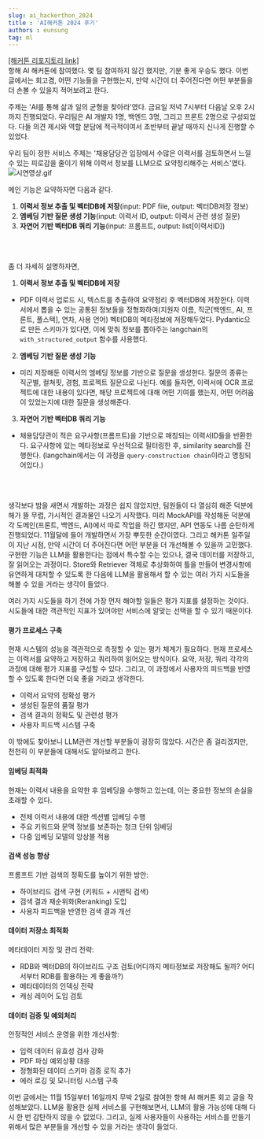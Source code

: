 ```yaml
---
slug: ai_hackerthon_2024
title : 'AI해커톤 2024 후기'
authors : eunsung
tag: ml
---
```


[[해커톤 리포지토리 link]](https://github.com/HIRO-works/HIRO-AI/tree/master)  
항해 AI 해커톤에 참여했다. 몇 팀 참여하지 않긴 했지만, 기분 좋게 우승도 했다. 이번 글에서는 회고겸, 어떤 기능들을 구현했는지, 만약 시간이 더 주어진다면 어떤 부분들을 더 손볼 수 있을지 적어보려고 한다.

주제는 'AI를 통해 삶과 일의 균형을 찾아라'였다. 금요일 저녁 7시부터 다음날 오후 2시까지 진행되었다. 우리팀은 AI 개발자 1명, 백엔드 3명, 그리고 프론트 2명으로 구성되었다. 다들 의견 제시와 역할 분담에 적극적이여서 초반부터 끝날 때까지 신나게 진행할 수 있었다.

우리 팀이 정한 서비스 주제는 '채용담당관 입장에서 수많은 이력서를 검토하면서 느낄 수 있는 피로감을 줄이기 위해 이력서 정보를 LLM으로 요약정리해주는 서비스'였다. 
![시연영상.gif](시연영상.gif)

메인 기능은 요약하자면 다음과 같다.
1. **이력서 정보 추출 및 벡터DB에 저장**(input: PDF file, output: 벡터DB저장 정보)
2. **엠베딩 기반 질문 생성 기능**(input: 이력서 ID, output: 이력서 관련 생성 질문)
3. **자연어 기반 벡터DB 쿼리 기능**(input: 프롬프트, output: list[이력서ID])

<br></br>

좀 더 자세히 설명하자면, 
1. **이력서 정보 추출 및 벡터DB에 저장**
- PDF 이력서 업로드 시, 텍스트를 추출하여 요약정리 후 벡터DB에 저장한다. 이력서에서 뽑을 수 있는 공통된 정보들을 정형화하여(지원자 이름, 직군[백엔드, AI, 프론트, 풀스택], 연차, 사용 언어) 벡터DB의 메타정보에 저장해두었다. Pydantic으로 만든 스키마가 있다면, 이에 맞춰 정보를 뽑아주는 langchain의 `with_structured_output` 함수를 사용했다.
2. **엠베딩 기반 질문 생성 기능**
-  미리 저장해둔 이력서의 엠베딩 정보를 기반으로 질문을 생성한다. 질문의 종류는 직군별, 컬쳐핏, 경험, 프로젝트 질문으로 나뉜다. 예를 들자면, 이력서에 OCR 프로젝트에 대한 내용이 있다면, 해당 프로젝트에 대해 어떤 기여를 했는지, 어떤 어려움이 있었는지에 대한 질문을 생성해준다.  
3. **자연어 기반 벡터DB 쿼리 기능**
- 채용담당관이 적은 요구사항(프롬프트)을 기반으로 매칭되는 이력서ID들을 반환한다. 요구사항에 있는 메타정보로 우선적으로 필터링한 후, similarity search를 진행한다. (langchain에서는 이 과정을 `query-construction chain`이라고 명칭되어있다.)

<br></br>

생각보다 밤을 새면서 개발하는 과정은 쉽지 않았지만, 팀원들이 다 열심히 해준 덕분에 해가 뜰 무렵, 가시적인 결과물인 나오기 시작했다. 미리 MockAPI를 작성해둔 덕분에 각 도메인(프론트, 백엔드, AI)에서 따로 작업을 하긴 했지만, API 연동도 나름 순탄하게 진행되었다. 11월달에 들어 개발하면서 가장 뿌듯한 순간이였다. 
그리고 해커톤 일주일이 지난 시점, 만약 시간이 더 주어진다면 어떤 부분을 더 개선해볼 수 있을까 고민했다. 구현한 기능은 LLM을 활용한다는 점에서 특수할 수는 있으나, 결국 데이터를 저장하고, 잘 읽어오는 과정이다. Store와 Retriever 객체로 추상화하여 틀을 만들어 변경사항에 유연하게 대처할 수 있도록 한 다음에 LLM을 활용해서 할 수 있는 여러 가지 시도들을 해볼 수 있을 거라는 생각이 들었다.

여러 가지 시도들을 하기 전에 가장 먼저 해야할 일들은 평가 지표를 설정하는 것이다. 시도들에 대한 객관적인 지표가 있어야만 서비스에 알맞는 선택을 할 수 있기 때문이다.

#### 평가 프로세스 구축
현재 시스템의 성능을 객관적으로 측정할 수 있는 평가 체계가 필요하다. 현재 프로세스는 이력서를 요약하고 저장하고 쿼리하여 읽어오는 방식이다.
요약, 저장, 쿼리 각각의 과정에 대해 평가 지표를 구성할 수 있다. 그리고, 이 과정에서 사용자의 피드백을 반영할 수 있도록 한다면 더욱 좋을 거라고 생각한다.
- 이력서 요약의 정확성 평가
- 생성된 질문의 품질 평가
- 검색 결과의 정확도 및 관련성 평가
- 사용자 피드백 시스템 구축


이 밖에도 찾아보니 LLM관련 개선할 부분들이 굉장히 많았다. 시간은 좀 걸리겠지만, 천천히 이 부분들에 대해서도 알아보려고 한다.
#### 임베딩 최적화
현재는 이력서 내용을 요약한 후 임베딩을 수행하고 있는데, 이는 중요한 정보의 손실을 초래할 수 있다.
- 전체 이력서 내용에 대한 섹션별 임베딩 수행
- 주요 키워드와 문맥 정보를 보존하는 청크 단위 임베딩
- 다중 임베딩 모델의 앙상블 적용

#### 검색 성능 향상
프롬프트 기반 검색의 정확도를 높이기 위한 방안:
- 하이브리드 검색 구현 (키워드 + 시맨틱 검색)
- 검색 결과 재순위화(Reranking) 도입
- 사용자 피드백을 반영한 검색 결과 개선

#### 데이터 저장소 최적화
메타데이터 저장 및 관리 전략:
- RDB와 벡터DB의 하이브리드 구조 검토(어디까지 메타정보로 저장해도 될까? 어디서부터 RDB를 활용하는 게 좋을까?)
- 메타데이터의 인덱싱 전략
- 캐싱 레이어 도입 검토

#### 데이터 검증 및 예외처리
안정적인 서비스 운영을 위한 개선사항:
- 입력 데이터 유효성 검사 강화
- PDF 파싱 예외상황 대응
- 정형화된 데이터 스키마 검증 로직 추가
- 에러 로깅 및 모니터링 시스템 구축

이번 글에서는 11월 15일부터 16일까지 무박 2일로 참여한 항해 AI 해커톤 회고 글을 작성해보았다. LLM을 활용한 실제 서비스를 구현해보면서, LLM의 활용 가능성에 대해 다시 한 번 감탄하지 않을 수 없었다. 그리고, 실제 사용자들이 사용하는 서비스를 만들기 위해서 많은 부분들을 개선할 수 있을 거라는 생각이 들었다. 
